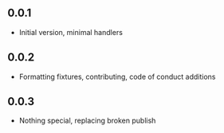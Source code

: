 ## 0.0.1

- Initial version, minimal handlers

## 0.0.2

- Formatting fixtures, contributing, code of conduct additions

## 0.0.3

- Nothing special, replacing broken publish  
